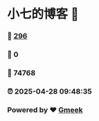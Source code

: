 # 小七的博客 :link:  
### :page_facing_up: [296](/tag.html) 
### :speech_balloon: 0 
### :hibiscus: 74768 
### :alarm_clock: 2025-04-28 09:48:35 
### Powered by :heart: [Gmeek](https://github.com/Meekdai/Gmeek)

